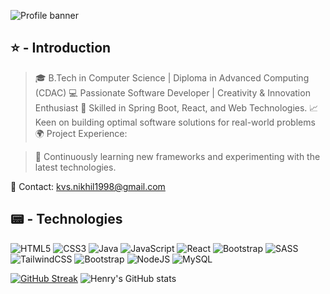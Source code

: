 ![Profile banner](https://i.imgur.com/VNP2tTx.gif)

## ⭐ - Introduction

>🎓 B.Tech in Computer Science | Diploma in Advanced Computing (CDAC)
>💻 Passionate Software Developer | Creativity & Innovation Enthusiast
>🔧 Skilled in Spring Boot, React, and Web Technologies.
>📈 Keen on building optimal software solutions for real-world problems
>🌍 Project Experience:

>🚀 Continuously learning new frameworks and experimenting with the latest technologies.

📩 Contact: kvs.nikhil1998@gmail.com


## 📟 - Technologies

![HTML5](https://img.shields.io/badge/html5-%23E34F26.svg?style=for-the-badge&logo=html5&logoColor=white)
![CSS3](https://img.shields.io/badge/css3-%231572B6.svg?style=for-the-badge&logo=css3&logoColor=white)
![Java](https://img.shields.io/badge/java-%23ED8B00.svg?style=for-the-badge&logo=openjdk&logoColor=white)
![JavaScript](https://img.shields.io/badge/javascript-%23323330.svg?style=for-the-badge&logo=javascript&logoColor=%23F7DF1E)
![React](https://img.shields.io/badge/react-%2320232a.svg?style=for-the-badge&logo=react&logoColor=%2361DAFB)
![Bootstrap](https://img.shields.io/badge/bootstrap-%238511FA.svg?style=for-the-badge&logo=bootstrap&logoColor=white)
![SASS](https://img.shields.io/badge/SASS-hotpink.svg?style=for-the-badge&logo=SASS&logoColor=white)
![TailwindCSS](https://img.shields.io/badge/Tailwind_CSS-38B2AC?style=for-the-badge&logo=tailwind-css&logoColor=white)
![Bootstrap](https://img.shields.io/badge/Bootstrap-563D7C?style=for-the-badge&logo=bootstrap&logoColor=white)
![NodeJS](https://img.shields.io/badge/node.js-6DA55F?style=for-the-badge&logo=node.js&logoColor=white)
![MySQL](https://img.shields.io/badge/MySQL-00000F?style=for-the-badge&logo=mysql&logoColor=white)

[![GitHub Streak](https://streak-stats.demolab.com?user=KvsNikhil&theme=windows-dark)](https://git.io/streak-stats)
![Henry's GitHub stats](https://github-readme-stats.vercel.app/api?username=KvsNikhil&show_icons=true&theme=transparent)
